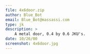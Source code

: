 ```yaml
---
file: 4x6door.zip
author: Blue_Bot
email: Blue_Bot@massassi.com
type: jk
description: >
    A metal door, 0.4 by 0.6 JKU's.
date: 10/26/00
screenshot: 4x6door.jpg
---
```

